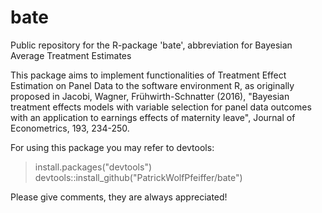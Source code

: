 # bate
Public repository for the R-package 'bate', abbreviation for Bayesian Average Treatment Estimates

This package aims to implement functionalities of Treatment Effect Estimation on Panel Data to the software
environment R, as originally proposed in 
Jacobi, Wagner, Frühwirth-Schnatter (2016),
"Bayesian treatment effects models with variable selection for panel data outcomes 
with an application to earnings effects of maternity leave", Journal of Econometrics, 193, 234-250.

For using this package you may refer to devtools:
> install.packages("devtools")
> devtools::install_github("PatrickWolfPfeiffer/bate")

Please give comments, they are always appreciated!
